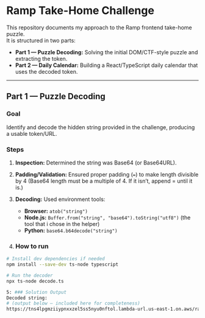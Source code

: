 # Ramp Take-Home Challenge

This repository documents my approach to the Ramp frontend take-home puzzle.  
It is structured in two parts:

- **Part 1 — Puzzle Decoding:** Solving the initial DOM/CTF-style puzzle and extracting the token.  
- **Part 2 — Daily Calendar:** Building a React/TypeScript daily calendar that uses the decoded token.

---

## Part 1 — Puzzle Decoding

### Goal
Identify and decode the hidden string provided in the challenge, producing a usable token/URL.

### Steps
1. **Inspection:** Determined the string was Base64 (or Base64URL).
2. **Padding/Validation:** Ensured proper padding (`=`) to make length divisible by 4 (Base64 length must be a multiple of 4. If it isn’t, append = until it is.)
3. **Decoding:** Used environment tools:
   - **Browser:** `atob("string")`
   - **Node.js:** `Buffer.from("string", "base64").toString("utf8")` (the tool that i chose in the helper)
   - **Python:** `base64.b64decode("string")`

4. ### How to run
```bash
# Install dev dependencies if needed
npm install --save-dev ts-node typescript

# Run the decoder
npx ts-node decode.ts

5: ### Solution Output
Decoded string:
# (output below — included here for completeness)
https://tns4lpgmziiypnxxzel5ss5nyu0nftol.lambda-url.us-east-1.on.aws/ramp-challenge-instructions/

